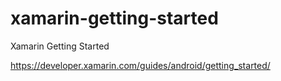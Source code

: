 # xamarin-getting-started
Xamarin Getting Started

https://developer.xamarin.com/guides/android/getting_started/
